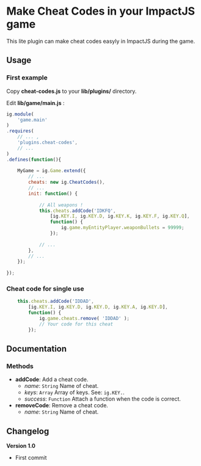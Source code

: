 # Make Cheat Codes in your ImpactJS game

This lite plugin can make cheat codes easyly in ImpactJS during the game.


## Usage

### First example
Copy **cheat-codes.js** to your **lib/plugins/** directory.

Edit **lib/game/main.js** :
```javascript
ig.module( 
	'game.main'
)
.requires(
	// ... ,
	'plugins.cheat-codes',
	// ...
)
.defines(function(){
	
	MyGame = ig.Game.extend({
		// ...
		cheats: new ig.CheatCodes(),
		// ...
		init: function() {
			
			// All weapons !
			this.cheats.addCode('IDKFQ',
				[ig.KEY.I, ig.KEY.D, ig.KEY.K, ig.KEY.F, ig.KEY.Q],
				function() {
					ig.game.myEntityPlayer.weaponBullets = 99999;
				});
			
			// ...
		},
		// ...
	});
	
});
```

### Cheat code for single use
```javascript
	this.cheats.addCode('IDDAD',
		[ig.KEY.I, ig.KEY.D, ig.KEY.D, ig.KEY.A, ig.KEY.D],
		function() {
			ig.game.cheats.remove( 'IDDAD' );
			// Your code for this cheat
		});
```

## Documentation

### Methods
* **addCode**: Add a cheat code.
	* *name*: `String` Name of cheat.
	* *keys*: `Array` Array of keys. See: `ig.KEY.`.
	* *success*: `Function` Attach a function when the code is correct.
* **removeCode**: Remove a cheat code.
	* *name*: `String` Name of cheat.


## Changelog

**Version 1.0**
* First commit


